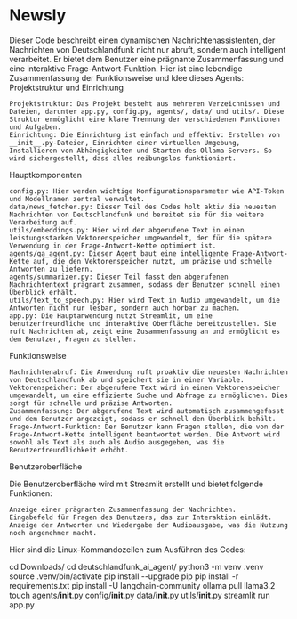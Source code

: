 # Newsly

Dieser Code beschreibt einen dynamischen Nachrichtenassistenten, der Nachrichten von Deutschlandfunk nicht nur abruft, sondern auch intelligent verarbeitet. Er bietet dem Benutzer eine prägnante Zusammenfassung und eine interaktive Frage-Antwort-Funktion. Hier ist eine lebendige Zusammenfassung der Funktionsweise und Idee dieses Agents:
Projektstruktur und Einrichtung

    Projektstruktur: Das Projekt besteht aus mehreren Verzeichnissen und Dateien, darunter app.py, config.py, agents/, data/ und utils/. Diese Struktur ermöglicht eine klare Trennung der verschiedenen Funktionen und Aufgaben.
    Einrichtung: Die Einrichtung ist einfach und effektiv: Erstellen von __init__.py-Dateien, Einrichten einer virtuellen Umgebung, Installieren von Abhängigkeiten und Starten des Ollama-Servers. So wird sichergestellt, dass alles reibungslos funktioniert.

Hauptkomponenten

    config.py: Hier werden wichtige Konfigurationsparameter wie API-Token und Modellnamen zentral verwaltet.
    data/news_fetcher.py: Dieser Teil des Codes holt aktiv die neuesten Nachrichten von Deutschlandfunk und bereitet sie für die weitere Verarbeitung auf.
    utils/embeddings.py: Hier wird der abgerufene Text in einen leistungsstarken Vektorenspeicher umgewandelt, der für die spätere Verwendung in der Frage-Antwort-Kette optimiert ist.
    agents/qa_agent.py: Dieser Agent baut eine intelligente Frage-Antwort-Kette auf, die den Vektorenspeicher nutzt, um präzise und schnelle Antworten zu liefern.
    agents/summarizer.py: Dieser Teil fasst den abgerufenen Nachrichtentext prägnant zusammen, sodass der Benutzer schnell einen Überblick erhält.
    utils/text_to_speech.py: Hier wird Text in Audio umgewandelt, um die Antworten nicht nur lesbar, sondern auch hörbar zu machen.
    app.py: Die Hauptanwendung nutzt Streamlit, um eine benutzerfreundliche und interaktive Oberfläche bereitzustellen. Sie ruft Nachrichten ab, zeigt eine Zusammenfassung an und ermöglicht es dem Benutzer, Fragen zu stellen.

Funktionsweise

    Nachrichtenabruf: Die Anwendung ruft proaktiv die neuesten Nachrichten von Deutschlandfunk ab und speichert sie in einer Variable.
    Vektorenspeicher: Der abgerufene Text wird in einen Vektorenspeicher umgewandelt, um eine effiziente Suche und Abfrage zu ermöglichen. Dies sorgt für schnelle und präzise Antworten.
    Zusammenfassung: Der abgerufene Text wird automatisch zusammengefasst und dem Benutzer angezeigt, sodass er schnell den Überblick behält.
    Frage-Antwort-Funktion: Der Benutzer kann Fragen stellen, die von der Frage-Antwort-Kette intelligent beantwortet werden. Die Antwort wird sowohl als Text als auch als Audio ausgegeben, was die Benutzerfreundlichkeit erhöht.

Benutzeroberfläche

Die Benutzeroberfläche wird mit Streamlit erstellt und bietet folgende Funktionen:

    Anzeige einer prägnanten Zusammenfassung der Nachrichten.
    Eingabefeld für Fragen des Benutzers, das zur Interaktion einlädt.
    Anzeige der Antworten und Wiedergabe der Audioausgabe, was die Nutzung noch angenehmer macht.


Hier sind die Linux-Kommandozeilen zum Ausführen des Codes:

cd Downloads/
cd deutschlandfunk_ai_agent/
python3 -m venv .venv
source .venv/bin/activate
pip install --upgrade pip
pip install -r requirements.txt
pip install -U langchain-community
ollama pull llama3.2
touch agents/__init__.py config/__init__.py data/__init__.py utils/__init__.py
streamlit run app.py



